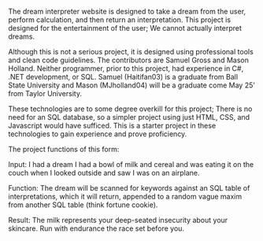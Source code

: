 The dream interpreter website is designed to take a dream from the user, perform calculation, 
and then return an interpretation.
This project is designed for the entertainment of the user; We cannot actually interpret dreams.



Although this is not a serious project, it is designed using professional tools and clean code guidelines. 
The contributors are Samuel Gross and Mason Holland. Neither programmer, prior to this project, 
had experience in C#, .NET development, or SQL. Samuel (Haitifan03) is a graduate from Ball State University
and Mason (MJholland04) will be a graduate come May 25' from Taylor University.




These technologies are to some degree overkill for this project; 
There is no need for an SQL database, so a simpler project using just HTML, CSS, and Javascript would have sufficed.
This is a starter project in these technologies to gain experience and prove proficiency.




The project functions of this form:

Input: I had a dream I had a bowl of milk and cereal and was eating it on the couch 
when I looked outside and saw I was on an airplane.

Function: The dream will be scanned for keywords against an SQL table of interpretations, which it 
will return, appended to a random vague maxim from another SQL table (think fortune cookie).

Result: The milk represents your deep-seated insecurity about your skincare. Run with endurance 
the race set before you.
